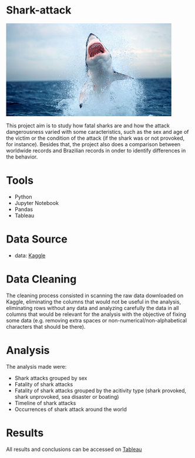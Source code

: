 # Shark-attack

![alt text](https://github.com/Leoprma/Shark-attack/blob/master/Images/Shark.jpg)

This project aim is to study how fatal sharks are and how the attack dangerousness varied with some caracteristics, such as the sex and age of the victim or the condition of the attack (if the shark was or not provoked, for instance). Besides that, the project also does a comparison between worldwide records and Brazilian records in onder to identify differences in the behavior.

# Tools
- Python
- Jupyter Notebook
- Pandas
- Tableau

# Data Source 
- data: [Kaggle](https://www.kaggle.com/teajay/global-shark-attacks)

# Data Cleaning
The cleaning process consisted in scanning the raw data downloaded on Kaggle, eliminating the columns that would not be useful in the analysis, eliminating rows without any data and analyzing carefully the data in all columns that would be relevant for the analysis with the objective of fixing some data (e.g. removing extra spaces or non-numerical/non-alphabetical characters that should be there).

# Analysis

The analysis made were:
- Shark attacks grouped by sex
- Fatality of shark attacks
- Fatality of shark attacks grouped by the acitivity type (shark provoked, shark unprovoked, sea disaster or boating)
- Timeline of shark attacks
- Occurrences of shark attack around the world

# Results

All results and conclusions can be accessed on [Tableau](https://public.tableau.com/profile/leonardo.prata.maciel#!/vizhome/Shark_attack/TheDangerofSharkAttacks)
